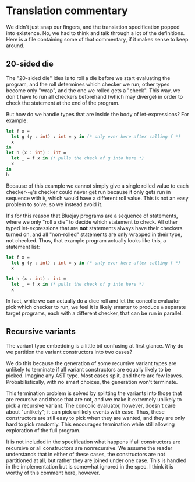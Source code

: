 
# Translation commentary

We didn't just snap our fingers, and the translation specification popped into existence. No, we had to think and talk through a lot of the definitions. Here is a file containing some of that commentary, if it makes sense to keep around.

## 20-sided die

The "20-sided die" idea is to roll a die before we start evaluating the program, and the roll determines which checker we run; other types become only "wrap", and the one we rolled gets a "check". This way, we don't have to run all checkers beforehand (which may diverge) in order to check the statement at the end of the program.

But how do we handle types that are inside the body of let-expressions? For example:

```ocaml
let f x =
  let g (y : int) : int = y in (* only ever here after calling f *)
  x
in
let h (x : int) : int =
  let _ = f x in (* pulls the check of g into here *)
  x
in
h
```

Because of this example we cannot simply give a single rolled value to each checker--`g`'s checker could never get run because it only gets run in sequence with `h`, which would have a different roll value. This is not an easy problem to solve, so we instead avoid it.

It's for this reason that Bluejay programs are a sequence of statements, where we only "roll a die" to decide which statement to check. All other typed let-expressions that are **not** statements always have their checkers turned on, and all "non-rolled" statements are only wrapped in their type, not checked. Thus, that example program actually looks like this, a statement list:


```ocaml
let f x =
  let g (y : int) : int = y in (* only ever here after calling f *)
  x

let h (x : int) : int =
  let _ = f x in (* pulls the check of g into here *)
  x
```

In fact, while we can actually do a dice roll and let the concolic evaluator pick which checker to run, we feel it is likely smarter to produce `n` separate target programs, each with a different checker, that can be run in parallel.

## Recursive variants

The variant type embedding is a little bit confusing at first glance. Why do we partition the variant constructors into two cases?

We do this because the generation of some recursive variant types are unlikely to terminate if all variant constructors are equally likely to be picked. Imagine any AST type. Most cases split, and there are few leaves. Probabilistically, with no smart choices, the generation won't terminate.

This termination problem is solved by splitting the variants into those that are recursive and those that are not, and we make it extremely unlikely to pick a recursive variant. The concolic evaluator, however, doesn't care about "unlikely"; it can pick unlikely events with ease. Thus, these constructors are still easy to pick when they are wanted, and they are only hard to pick randomly. This encourages termination while still allowing exploration of the full program.

It is not included in the specification what happens if all constructors are recursive or all constructors are nonrecursive. We assume the reader understands that in either of these cases, the constructors are not partitioned at all, but rather they are joined under one case. This is handled in the implementation but is somewhat ignored in the spec. I think it is worthy of this comment here, however.
